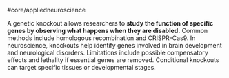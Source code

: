 #core/appliedneuroscience

A genetic knockout allows researchers to **study the function of specific genes by observing what happens when they are disabled.** Common methods include homologous recombination and CRISPR-Cas9. In neuroscience, knockouts help identify genes involved in brain development and neurological disorders. Limitations include possible compensatory effects and lethality if essential genes are removed. Conditional knockouts can target specific tissues or developmental stages.
